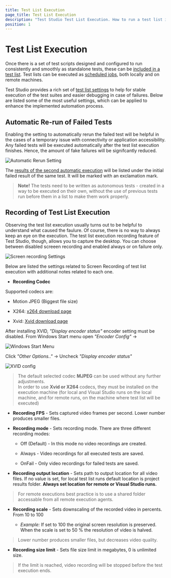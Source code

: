 ```yaml
---
title: Test List Execution
page_title: Test List Execution
description: "Test Studio Test List Execution. How to run a test list in Test Studio. Automatic re-run rerun of failed test in a test list. recording options for test list execution in Test Studio"
position: 1
---
```

# Test List Execution

Once there is a set of test scripts designed and configured to run consistently and smoothly as standalone tests, these can be <a href="/general-information/test-execution/test-lists-standalone" target="_blank">included in a test list</a>. Test lists can be executed as <a href="/features/scheduling-test-runs/schedule-execution" target="_blank">scheduled jobs</a>, both locally and on remote machines.

Test Studio provides a rich set of <a href="/getting-started/test-execution/test-list-settings" target="_blank">test list settings</a> to help for stable execution of the test suites and easier debugging in case of failures. Below are listed some of the most useful settings, which can be applied to enhance the implemented automation process.

## Automatic Re-run of Failed Tests

Enabling the setting to automatically rerun the failed test will be helpful in the cases of a temporary issue with connectivity or application accessibility. Any failed tests will be executed automatically after the test list execution finishes. Hence, the amount of fake failures will be signifcantly reduced.

![Automatic Rerun Setting][3]

The <a href="/getting-started/test-results/analyze-test-results#automatic-re-run-of-failed-tests-results" target="_blank">results of the second automatic execution</a> will be listed under the initial failed result of the same test. It will be marked with an exclamation mark.

> __Note!__ The tests need to be written as autonomous tests - created in a way to be executed on their own, without the use of previous tests run before them in a list to make them work properly.

## Recording of Test List Execution

Observing the test list execution usually turns out to be helpful to understand what caused the faulure. Of course, there is no way to always keep an eye on the execution. The test list execution recording feature of Test Studio, though, allows you to capture the desktop. You can choose between disabled screeen recording and enabled always or on failure only.

![Screen recording Settings][4]

Below are listed the settings related to Screen Recording of test list execution with additional notes related to each one.

* __Recording Codec__
   
Supported codecs are:
   - Motion JPEG (Biggest file size)

   - X264: [x264 download page](https://sourceforge.net/projects/x264vfw/)

   - Xvid: [Xvid download page](https://www.xvid.com/download/)
   
After installing XVID, _"Display encoder status"_ encoder setting must be disabled. From Windows Start menu open _"Encoder Config"_ ->

![Windows Start Menu][1]

Click _"Other Options.."_ -> Uncheck _"Display encoder status"_

![XVID config][2]

> The default selected codec __MJPEG__ can be used without any further adjustments. <br/> 
> In order to use __Xvid or X264__ codecs, they must be installed on the execution machine (for local and Visual Studio runs on the local machine, and for remote runs, on the machine where test list will be executed)

* __Recording FPS__ - Sets captured video frames per second. Lower number produces smaller files.

* __Recording mode__ - Sets recording mode. There are three different recording modes:
    - Off (Default) - In this mode no video recordings are created.

    - Always - Video recordings for all executed tests are saved.

    - OnFail - Only video recordings for failed tests are saved.

* __Recording output location__ - Sets path to output location for all video files. If no value is set, for local test list runs default location is project results folder. __Always set location for remote or Visual Studio runs.__
   
> For remote executions best practice is to use a shared folder accessable from all remote execution agents. <br/>

* __Recording scale__ - Sets downscaling of the recorded video in percents. From 10 to 100 <br/>

	- _Example:_ If set to 100 the original screen resolution is preserved. When the scale is set to 50 % the resolution of video is halved.
   
> Lower number produces smaller files, but decreases video quality.

*  __Recording size limit__ - Sets file size limit in megabytes, 0 is unlimited size. 

> If the limit is reached, video recording will be stopped before the test execution ends.

[1]: /img/general-information/test-execution/test-list-execution/fig1.png
[2]: /img/general-information/test-execution/test-list-execution/fig2.png
[3]: /img/general-information/test-execution/test-list-execution/fig3.png
[4]: /img/general-information/test-execution/test-list-execution/fig4.png
